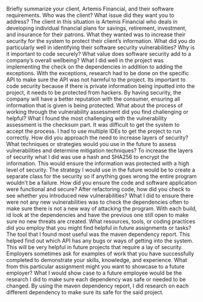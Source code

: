 Briefly summarize your client, Artemis Financial, and their software requirements. Who was the client? What issue did they want you to address?
The client in this situation is Artemis Financial who deals in developing individual financial plans for savings, retirement, investment, and insurance for their patrons.  What they wanted was to increase their security for the system to protect their client’s information. 
What did you do particularly well in identifying their software security vulnerabilities? Why is it important to code securely? What value does software security add to a company’s overall wellbeing?
What I did well in the project was implementing the check on the dependencies in addition to adding the exceptions. With the exceptions, research had to be done on the specific API to make sure the API was not harmful to the project. Its important to code security because if there is private information being inputted into the project, it needs to be protected from hackers. By having security, the company will have a better reputation with the consumer, ensuring all information that is given is being protected. 
What about the process of working through the vulnerability assessment did you find challenging or helpful?
What I found the most challenging with the vulnerability assessment is the checksum part. It was difficult to get the system to accept the process. I had to use multiple IDEs to get the project to run correctly. 
How did you approach the need to increase layers of security? What techniques or strategies would you use in the future to assess vulnerabilities and determine mitigation techniques?
To increase the layers of security what I did was use a hash and SHA256 to encrypt the information. This would ensure the information was protected with a high level of security. The strategy I would use in the future would be to create a separate class for the security so if anything goes wrong the entire program wouldn’t be a failure. 
How did you ensure the code and software application were functional and secure? After refactoring code, how did you check to see whether you introduced new vulnerabilities? 
What I did to ensure there were not any new vulnerabilities was to check the dependencies often to make sure there is not a new way of attacking the program. With each build, id look at the dependencies and have the previous one still open to make sure no new threats are created. 
What resources, tools, or coding practices did you employ that you might find helpful in future assignments or tasks?
The tool that I found most useful was the maven dependency report. This helped find out which API has any bugs or ways of getting into the system. This will be very helpful in future projects that require a lay of security. 
Employers sometimes ask for examples of work that you have successfully completed to demonstrate your skills, knowledge, and experience. What from this particular assignment might you want to showcase to a future employer?
What I would show case to a future employee would be the research I did to make sure each dependency was safe or needed to be changed.  By using the maven dependency report, I did research on each different dependency to make sure its safe for the said project. 
